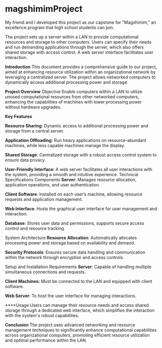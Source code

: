 # magshimimProject
My friend and I developed this project as our capstone for "Magshimim," an excellence program that high school students can join.

The project sets up a server within a LAN to provide computational resources and storage to other computers. Users can specify their needs and run demanding applications through the server, which also offers shared storage with access control. A web server interface facilitates user interaction.

**Introduction**
This document provides a comprehensive guide to our project, aimed at enhancing resource utilization within an organizational network by leveraging a centralized server. The project allows networked computers to dynamically access additional processing power and storage.

**Project Overview**
Objective
Enable computers within a LAN to utilize unused computational resources from other networked computers, enhancing the capabilities of machines with lower processing power without hardware upgrades.

**Key Features**

**Resource Sharing**: Dynamic access to additional processing power and storage from a central server.

**Application Offloading**: Run heavy applications on resource-abundant machines, while less capable machines manage the display.

**Shared Storage**: Centralized storage with a robust access control system to ensure data privacy.

**User-Friendly Interface**: A web server facilitates all user interactions with the system, providing a smooth and intuitive experience.
Technical Specifications
Components
**Server**: Manages resource allocation, application operations, and user authentication.

**Client Software**: Installed on each user’s machine, allowing resource requests and application management.

**Web Interface**: Hosts the graphical user interface for user management and interaction.

**Database**: Stores user data and permissions, supports secure access control and resource tracking.

System Architecture
**Resource Allocation**: Automatically allocates processing power and storage based on availability and demand.

**Security Protocols**: Ensures secure data handling and communication within the network through encryption and access controls.

Setup and Installation
Requirements
**Server**: Capable of handling multiple simultaneous connections and requests.

**Client Machines:** Must be connected to the LAN and equipped with client software.

**Web Server**: To host the user interface for managing interactions.

****Usage
Users can manage their resource needs and access shared storage through a dedicated web interface, which simplifies the interaction with the system's robust capabilities.

**Conclusion**
The project uses advanced networking and resource management techniques to significantly enhance computational capabilities across organizational computers, promoting efficient resource utilization and optimal performance within the LAN.

